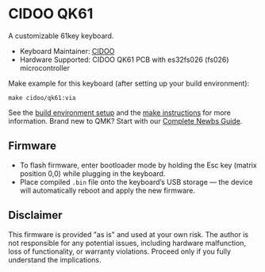 # CIDOO QK61

A customizable 61key keyboard.

* Keyboard Maintainer: [CIDOO](https://github.com/CIDOOKeyboard)
* Hardware Supported: CIDOO QK61 PCB with es32fs026 (fs026) microcontroller

Make example for this keyboard (after setting up your build environment):

    make cidoo/qk61:via

See the [build environment setup](https://docs.qmk.fm/#/getting_started_build_tools) and the [make instructions](https://docs.qmk.fm/#/getting_started_make_guide) for more information. Brand new to QMK? Start with our [Complete Newbs Guide](https://docs.qmk.fm/#/newbs).

## Firmware

- To flash firmware, enter bootloader mode by holding the Esc key (matrix position 0,0) while plugging in the keyboard.  
- Place compiled `.bin` file onto the keyboard’s USB storage — the device will automatically reboot and apply the new firmware.

## Disclaimer

This firmware is provided "as is" and used at your own risk. The author is not responsible for any potential issues, including hardware malfunction, loss of functionality, or warranty violations. Proceed only if you fully understand the implications.
